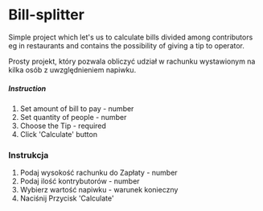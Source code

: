 # Bill-splitter

Simple project which let's us to calculate bills divided among contributors eg in restaurants and contains the possibility of giving a tip to operator.

Prosty projekt, który pozwala obliczyć udział w rachunku wystawionym na kilka osób z uwzględnieniem napiwku.

##### Instruction

1. Set amount of bill to pay - number
2. Set quantity of people - number
3. Choose the Tip - required
4. Click 'Calculate' button

### Instrukcja

1. Podaj wysokość rachunku do Zapłaty - number
2. Podaj ilość kontrybutorów - number
3. Wybierz wartość napiwku - warunek konieczny
4. Naciśnij Przycisk 'Calculate'
